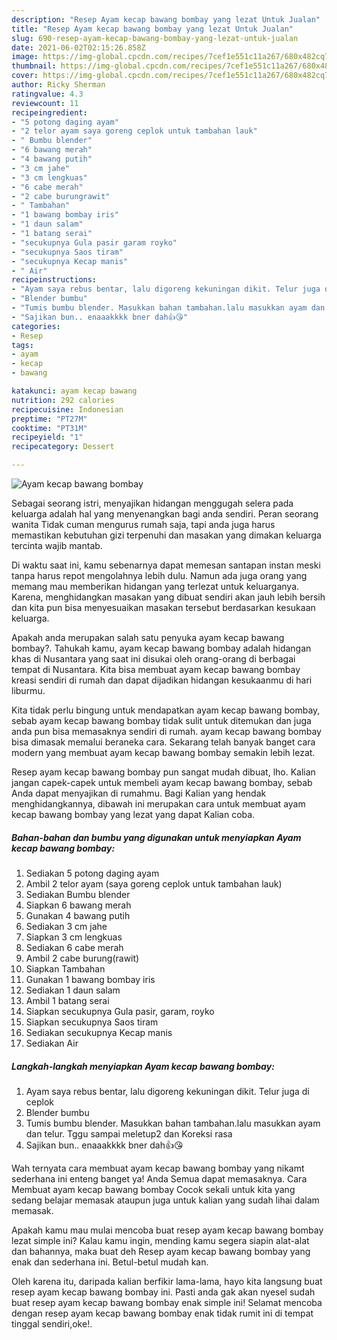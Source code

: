 ```yaml
---
description: "Resep Ayam kecap bawang bombay yang lezat Untuk Jualan"
title: "Resep Ayam kecap bawang bombay yang lezat Untuk Jualan"
slug: 690-resep-ayam-kecap-bawang-bombay-yang-lezat-untuk-jualan
date: 2021-06-02T02:15:26.858Z
image: https://img-global.cpcdn.com/recipes/7cef1e551c11a267/680x482cq70/ayam-kecap-bawang-bombay-foto-resep-utama.jpg
thumbnail: https://img-global.cpcdn.com/recipes/7cef1e551c11a267/680x482cq70/ayam-kecap-bawang-bombay-foto-resep-utama.jpg
cover: https://img-global.cpcdn.com/recipes/7cef1e551c11a267/680x482cq70/ayam-kecap-bawang-bombay-foto-resep-utama.jpg
author: Ricky Sherman
ratingvalue: 4.3
reviewcount: 11
recipeingredient:
- "5 potong daging ayam"
- "2 telor ayam saya goreng ceplok untuk tambahan lauk"
- " Bumbu blender"
- "6 bawang merah"
- "4 bawang putih"
- "3 cm jahe"
- "3 cm lengkuas"
- "6 cabe merah"
- "2 cabe burungrawit"
- " Tambahan"
- "1 bawang bombay iris"
- "1 daun salam"
- "1 batang serai"
- "secukupnya Gula pasir garam royko"
- "secukupnya Saos tiram"
- "secukupnya Kecap manis"
- " Air"
recipeinstructions:
- "Ayam saya rebus bentar, lalu digoreng kekuningan dikit. Telur juga di ceplok"
- "Blender bumbu"
- "Tumis bumbu blender. Masukkan bahan tambahan.lalu masukkan ayam dan telur. Tggu sampai meletup2 dan Koreksi rasa"
- "Sajikan bun.. enaaakkkk bner dah👍😘"
categories:
- Resep
tags:
- ayam
- kecap
- bawang

katakunci: ayam kecap bawang 
nutrition: 292 calories
recipecuisine: Indonesian
preptime: "PT27M"
cooktime: "PT31M"
recipeyield: "1"
recipecategory: Dessert

---
```



![Ayam kecap bawang bombay](https://img-global.cpcdn.com/recipes/7cef1e551c11a267/680x482cq70/ayam-kecap-bawang-bombay-foto-resep-utama.jpg)

Sebagai seorang istri, menyajikan hidangan menggugah selera pada keluarga adalah hal yang menyenangkan bagi anda sendiri. Peran seorang  wanita Tidak cuman mengurus rumah saja, tapi anda juga harus memastikan kebutuhan gizi terpenuhi dan masakan yang dimakan keluarga tercinta wajib mantab.

Di waktu  saat ini, kamu sebenarnya dapat memesan santapan instan meski tanpa harus repot mengolahnya lebih dulu. Namun ada juga orang yang memang mau memberikan hidangan yang terlezat untuk keluarganya. Karena, menghidangkan masakan yang dibuat sendiri akan jauh lebih bersih dan kita pun bisa menyesuaikan masakan tersebut berdasarkan kesukaan keluarga. 



Apakah anda merupakan salah satu penyuka ayam kecap bawang bombay?. Tahukah kamu, ayam kecap bawang bombay adalah hidangan khas di Nusantara yang saat ini disukai oleh orang-orang di berbagai tempat di Nusantara. Kita bisa membuat ayam kecap bawang bombay kreasi sendiri di rumah dan dapat dijadikan hidangan kesukaanmu di hari liburmu.

Kita tidak perlu bingung untuk mendapatkan ayam kecap bawang bombay, sebab ayam kecap bawang bombay tidak sulit untuk ditemukan dan juga anda pun bisa memasaknya sendiri di rumah. ayam kecap bawang bombay bisa dimasak memalui beraneka cara. Sekarang telah banyak banget cara modern yang membuat ayam kecap bawang bombay semakin lebih lezat.

Resep ayam kecap bawang bombay pun sangat mudah dibuat, lho. Kalian jangan capek-capek untuk membeli ayam kecap bawang bombay, sebab Anda dapat menyajikan di rumahmu. Bagi Kalian yang hendak menghidangkannya, dibawah ini merupakan cara untuk membuat ayam kecap bawang bombay yang lezat yang dapat Kalian coba.

<!--inarticleads1-->

##### Bahan-bahan dan bumbu yang digunakan untuk menyiapkan Ayam kecap bawang bombay:

1. Sediakan 5 potong daging ayam
1. Ambil 2 telor ayam (saya goreng ceplok untuk tambahan lauk)
1. Sediakan  Bumbu blender
1. Siapkan 6 bawang merah
1. Gunakan 4 bawang putih
1. Sediakan 3 cm jahe
1. Siapkan 3 cm lengkuas
1. Sediakan 6 cabe merah
1. Ambil 2 cabe burung(rawit)
1. Siapkan  Tambahan
1. Gunakan 1 bawang bombay iris
1. Sediakan 1 daun salam
1. Ambil 1 batang serai
1. Siapkan secukupnya Gula pasir, garam, royko
1. Siapkan secukupnya Saos tiram
1. Sediakan secukupnya Kecap manis
1. Sediakan  Air




<!--inarticleads2-->

##### Langkah-langkah menyiapkan Ayam kecap bawang bombay:

1. Ayam saya rebus bentar, lalu digoreng kekuningan dikit. Telur juga di ceplok
1. Blender bumbu
1. Tumis bumbu blender. Masukkan bahan tambahan.lalu masukkan ayam dan telur. Tggu sampai meletup2 dan Koreksi rasa
1. Sajikan bun.. enaaakkkk bner dah👍😘




Wah ternyata cara membuat ayam kecap bawang bombay yang nikamt sederhana ini enteng banget ya! Anda Semua dapat memasaknya. Cara Membuat ayam kecap bawang bombay Cocok sekali untuk kita yang sedang belajar memasak ataupun juga untuk kalian yang sudah lihai dalam memasak.

Apakah kamu mau mulai mencoba buat resep ayam kecap bawang bombay lezat simple ini? Kalau kamu ingin, mending kamu segera siapin alat-alat dan bahannya, maka buat deh Resep ayam kecap bawang bombay yang enak dan sederhana ini. Betul-betul mudah kan. 

Oleh karena itu, daripada kalian berfikir lama-lama, hayo kita langsung buat resep ayam kecap bawang bombay ini. Pasti anda gak akan nyesel sudah buat resep ayam kecap bawang bombay enak simple ini! Selamat mencoba dengan resep ayam kecap bawang bombay enak tidak rumit ini di tempat tinggal sendiri,oke!.

